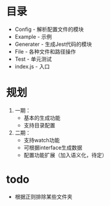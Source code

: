 # 目录
* Config - 解析配置文件的模块
* Example - 示例
* Generater - 生成Jest代码的模块
* File - 各种文件和路径操作
* Test - 单元测试
* index.js - 入口

# 规划
1. 一期：
    * 基本的生成功能
    * 支持目录配置
2. 二期：
    * 支持watch功能
    * 可根据interface生成数据
    * 配置功能扩展（加入语义化，待定）

# todo
* 根据正则排除某些文件夹